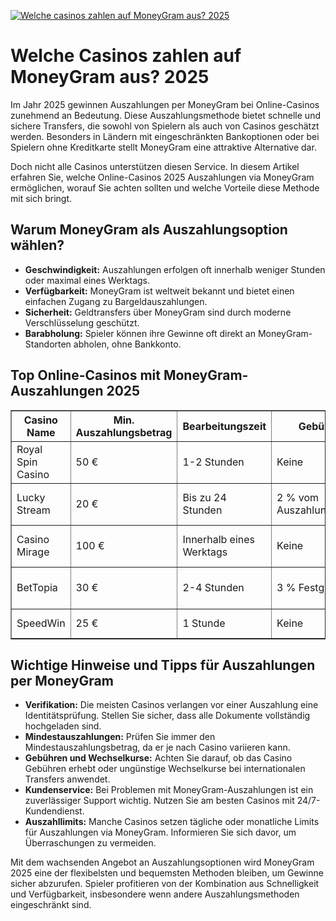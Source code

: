 [![Welche casinos zahlen auf MoneyGram aus? 2025](https://123-caf.pages.dev/gitsignup.png)](https://vrmoo.ru/Bt82HjjY)

<h1>Welche Casinos zahlen auf MoneyGram aus? 2025</h1>  <p>Im Jahr 2025 gewinnen Auszahlungen per MoneyGram bei Online-Casinos zunehmend an Bedeutung. Diese Auszahlungsmethode bietet schnelle und sichere Transfers, die sowohl von Spielern als auch von Casinos geschätzt werden. Besonders in Ländern mit eingeschränkten Bankoptionen oder bei Spielern ohne Kreditkarte stellt MoneyGram eine attraktive Alternative dar.</p>  <p>Doch nicht alle Casinos unterstützen diesen Service. In diesem Artikel erfahren Sie, welche Online-Casinos 2025 Auszahlungen via MoneyGram ermöglichen, worauf Sie achten sollten und welche Vorteile diese Methode mit sich bringt.</p>  <h2>Warum MoneyGram als Auszahlungsoption wählen?</h2> <ul>     <li><strong>Geschwindigkeit:</strong> Auszahlungen erfolgen oft innerhalb weniger Stunden oder maximal eines Werktags.</li>     <li><strong>Verfügbarkeit:</strong> MoneyGram ist weltweit bekannt und bietet einen einfachen Zugang zu Bargeldauszahlungen.</li>     <li><strong>Sicherheit:</strong> Geldtransfers über MoneyGram sind durch moderne Verschlüsselung geschützt.</li>     <li><strong>Barabholung:</strong> Spieler können ihre Gewinne oft direkt an MoneyGram-Standorten abholen, ohne Bankkonto.</li> </ul>  <h2>Top Online-Casinos mit MoneyGram-Auszahlungen 2025</h2>  <table border="1" cellpadding="5" cellspacing="0">     <thead>         <tr>             <th>Casino Name</th>             <th>Min. Auszahlungsbetrag</th>             <th>Bearbeitungszeit</th>             <th>Gebühren</th>             <th>Verfügbare Länder</th>         </tr>     </thead>     <tbody>         <tr>             <td>Royal Spin Casino</td>             <td>50 €</td>             <td>1-2 Stunden</td>             <td>Keine</td>             <td>Deutschland, Österreich, Schweiz</td>         </tr>         <tr>             <td>Lucky Stream</td>             <td>20 €</td>             <td>Bis zu 24 Stunden</td>             <td>2 % vom Auszahlungsbetrag</td>             <td>Deutschland, Polen, Tschechien</td>         </tr>         <tr>             <td>Casino Mirage</td>             <td>100 €</td>             <td>Innerhalb eines Werktags</td>             <td>Keine</td>             <td>Deutschland, Spanien, Italien</td>         </tr>         <tr>             <td>BetTopia</td>             <td>30 €</td>             <td>2-4 Stunden</td>             <td>3 % Festgebühr</td>             <td>Deutschland, Schweiz, Niederlande</td>         </tr>         <tr>             <td>SpeedWin</td>             <td>25 €</td>             <td>1 Stunde</td>             <td>Keine</td>             <td>Deutschland, Österreich</td>         </tr>     </tbody> </table>  <h2>Wichtige Hinweise und Tipps für Auszahlungen per MoneyGram</h2> <ul>     <li><strong>Verifikation:</strong> Die meisten Casinos verlangen vor einer Auszahlung eine Identitätsprüfung. Stellen Sie sicher, dass alle Dokumente vollständig hochgeladen sind.</li>     <li><strong>Mindestauszahlungen:</strong> Prüfen Sie immer den Mindestauszahlungsbetrag, da er je nach Casino variieren kann.</li>     <li><strong>Gebühren und Wechselkurse:</strong> Achten Sie darauf, ob das Casino Gebühren erhebt oder ungünstige Wechselkurse bei internationalen Transfers anwendet.</li>     <li><strong>Kundenservice:</strong> Bei Problemen mit MoneyGram-Auszahlungen ist ein zuverlässiger Support wichtig. Nutzen Sie am besten Casinos mit 24/7-Kundendienst.</li>     <li><strong>Auszahllimits:</strong> Manche Casinos setzen tägliche oder monatliche Limits für Auszahlungen via MoneyGram. Informieren Sie sich davor, um Überraschungen zu vermeiden.</li> </ul>  <p>Mit dem wachsenden Angebot an Auszahlungsoptionen wird MoneyGram 2025 eine der flexibelsten und bequemsten Methoden bleiben, um Gewinne sicher abzurufen. Spieler profitieren von der Kombination aus Schnelligkeit und Verfügbarkeit, insbesondere wenn andere Auszahlungsmethoden eingeschränkt sind.</p>